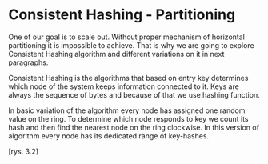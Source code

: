 # Consistent Hashing - Partitioning

One of our goal is to scale out. 
Without proper mechanism of horizontal partitioning it is impossible to achieve. 
That is why we are going to explore Consistent Hashing algorithm and different variations on it in next paragraphs.

Consistent Hashing is the algorithms that based on entry key determines which node of the system keeps information connected to it. Keys are always the sequence of bytes and because of that we use hashing function.

In basic variation of the algorithm every node has assigned one random value on the ring. To determine which node responds to key we count its hash and then find the nearest node on the ring clockwise. In this version of algorithm every node has its dedicated range of key-hashes.

[rys. 3.2]

